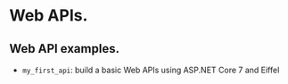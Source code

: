 # Web APIs.


## Web API examples.

- `my_first_api`: build a basic Web APIs using ASP.NET Core 7 and Eiffel
